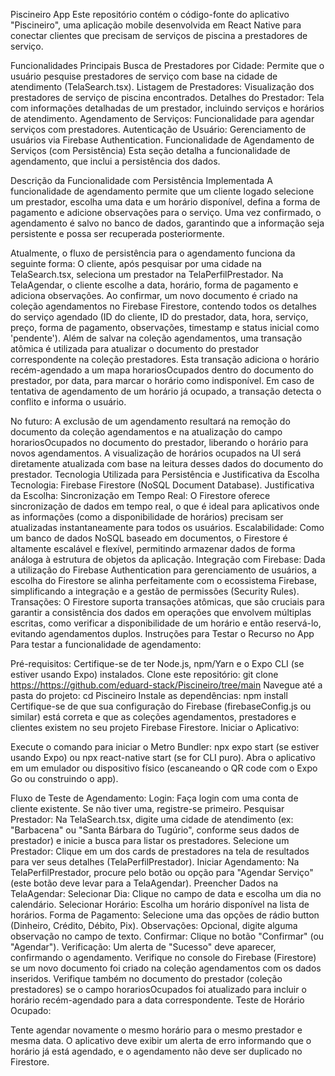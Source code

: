 Piscineiro App
Este repositório contém o código-fonte do aplicativo "Piscineiro", uma aplicação mobile desenvolvida em React Native para conectar clientes que precisam de serviços de piscina a prestadores de serviço.

Funcionalidades Principais
Busca de Prestadores por Cidade: Permite que o usuário pesquise prestadores de serviço com base na cidade de atendimento (TelaSearch.tsx).
Listagem de Prestadores: Visualização dos prestadores de serviço de piscina encontrados.
Detalhes do Prestador: Tela com informações detalhadas de um prestador, incluindo serviços e horários de atendimento.
Agendamento de Serviços: Funcionalidade para agendar serviços com prestadores.
Autenticação de Usuário: Gerenciamento de usuários via Firebase Authentication.
Funcionalidade de Agendamento de Serviços (com Persistência)
Esta seção detalha a funcionalidade de agendamento, que inclui a persistência dos dados.

Descrição da Funcionalidade com Persistência Implementada
A funcionalidade de agendamento permite que um cliente logado selecione um prestador, escolha uma data e um horário disponível, defina a forma de pagamento e adicione observações para o serviço. Uma vez confirmado, o agendamento é salvo no banco de dados, garantindo que a informação seja persistente e possa ser recuperada posteriormente.

Atualmente, o fluxo de persistência para o agendamento funciona da seguinte forma:
O cliente, após pesquisar por uma cidade na TelaSearch.tsx, seleciona um prestador na TelaPerfilPrestador.
Na TelaAgendar, o cliente escolhe a data, horário, forma de pagamento e adiciona observações.
Ao confirmar, um novo documento é criado na coleção agendamentos no Firebase Firestore, contendo todos os detalhes do serviço agendado (ID do cliente, ID do prestador, data, hora, serviço, preço, forma de pagamento, observações, timestamp e status inicial como 'pendente').
Além de salvar na coleção agendamentos, uma transação atômica é utilizada para atualizar o documento do prestador correspondente na coleção prestadores. Esta transação adiciona o horário recém-agendado a um mapa horariosOcupados dentro do documento do prestador, por data, para marcar o horário como indisponível.
Em caso de tentativa de agendamento de um horário já ocupado, a transação detecta o conflito e informa o usuário.

No futuro:
A exclusão de um agendamento resultará na remoção do documento da coleção agendamentos e na atualização do campo horariosOcupados no documento do prestador, liberando o horário para novos agendamentos.
A visualização de horários ocupados na UI será diretamente atualizada com base na leitura desses dados do documento do prestador.
Tecnologia Utilizada para Persistência e Justificativa da Escolha
Tecnologia: Firebase Firestore (NoSQL Document Database).
Justificativa da Escolha:
Sincronização em Tempo Real: O Firestore oferece sincronização de dados em tempo real, o que é ideal para aplicativos onde as informações (como a disponibilidade de horários) precisam ser atualizadas instantaneamente para todos os usuários.
Escalabilidade: Como um banco de dados NoSQL baseado em documentos, o Firestore é altamente escalável e flexível, permitindo armazenar dados de forma análoga à estrutura de objetos da aplicação.
Integração com Firebase: Dada a utilização do Firebase Authentication para gerenciamento de usuários, a escolha do Firestore se alinha perfeitamente com o ecossistema Firebase, simplificando a integração e a gestão de permissões (Security Rules).
Transações: O Firestore suporta transações atômicas, que são cruciais para garantir a consistência dos dados em operações que envolvem múltiplas escritas, como verificar a disponibilidade de um horário e então reservá-lo, evitando agendamentos duplos.
Instruções para Testar o Recurso no App
Para testar a funcionalidade de agendamento:

Pré-requisitos:
Certifique-se de ter Node.js, npm/Yarn e o Expo CLI (se estiver usando Expo) instalados.
Clone este repositório: git clone <https://https://github.com/eduard-stack/Piscineiro/tree/main>
Navegue até a pasta do projeto: cd Piscineiro
Instale as dependências: npm install
Certifique-se de que sua configuração do Firebase (firebaseConfig.js ou similar) está correta e que as coleções agendamentos, prestadores e clientes existem no seu projeto Firebase Firestore.
Iniciar o Aplicativo:

Execute o comando para iniciar o Metro Bundler: npx expo start (se estiver usando Expo) ou npx react-native start (se for CLI puro).
Abra o aplicativo em um emulador ou dispositivo físico (escaneando o QR code com o Expo Go ou construindo o app).

Fluxo de Teste de Agendamento:
Login: Faça login com uma conta de cliente existente. Se não tiver uma, registre-se primeiro.
Pesquisar Prestador: Na TelaSearch.tsx, digite uma cidade de atendimento (ex: "Barbacena" ou "Santa Bárbara do Tugúrio", conforme seus dados de prestador) e inicie a busca para listar os prestadores.
Selecione um Prestador: Clique em um dos cards de prestadores na tela de resultados para ver seus detalhes (TelaPerfilPrestador).
Iniciar Agendamento: Na TelaPerfilPrestador, procure pelo botão ou opção para "Agendar Serviço" (este botão deve levar para a TelaAgendar).
Preencher Dados na TelaAgendar:
Selecionar Dia: Clique no campo de data e escolha um dia no calendário.
Selecionar Horário: Escolha um horário disponível na lista de horários.
Forma de Pagamento: Selecione uma das opções de rádio button (Dinheiro, Crédito, Débito, Pix).
Observações: Opcional, digite alguma observação no campo de texto.
Confirmar: Clique no botão "Confirmar" (ou "Agendar").
Verificação:
Um alerta de "Sucesso" deve aparecer, confirmando o agendamento.
Verifique no console do Firebase (Firestore) se um novo documento foi criado na coleção agendamentos com os dados inseridos.
Verifique também no documento do prestador (coleção prestadores) se o campo horariosOcupados foi atualizado para incluir o horário recém-agendado para a data correspondente.
Teste de Horário Ocupado:

Tente agendar novamente o mesmo horário para o mesmo prestador e mesma data.
O aplicativo deve exibir um alerta de erro informando que o horário já está agendado, e o agendamento não deve ser duplicado no Firestore.
